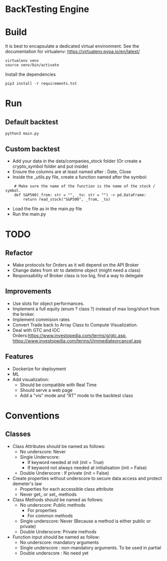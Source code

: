 # BackTesting Engine

# Build

It is best to encapsulate a dedicated virtual environment. See the documentation for virtualenv: https://virtualenv.pypa.io/en/latest/
```shell
virtualenv venv
source venv/bin/activate
```

Install the dependencies
```shell
pip3 install -r requirements.txt
```

# Run

## Default backtest
```shell
python3 main.py
```

## Custom backtest
- Add your data in the data/companies_stock folder (Or create a crypto_symbol folder and put inside)
- Ensure the columns are at least named after : Date, Close
- Inside the _utils.py file, create a function named after the symbol:
```
    # Make sure the name of the function is the name of the stock / symbol.
    def S&P500(_from: str = "", _to: str = "") -> pd.DataFrame:
        return read_stock("S&P500", _from, _to)
```
- Load the file as in the main.py file
- Run the main.py

# TODO

## Refactor
- Make protocols for Orders as it will depend on the API Broker
- Change dates from str to datetime object (might need a class)
- Responsability of Broker class is too big, find a way to delegate

## Improvements
- Use slots for object performances.
- Implement a full equity (enum ? class ?) instead of max long/short from the broker.
- Implement commision rates
- Convert Trade back to Array Class to Compute Visualization.
- Deal with GTC and IOC Orders:https://www.investopedia.com/terms/g/gtc.asp, https://www.investopedia.com/terms/i/immediateorcancel.asp

## Features
- Dockerize for deployment
- ML
- Add visualization:
    - Should be compatible with Real Time
    - Should serve a web page
    - Add a "vis" mode and "RT" mode to the backtest class




# Conventions

## Classes

- Class Attributes should be named as follows:
    - No underscore: Never
    - Single Underscore:
        - If keyword needed at init (init = True)
        - If keyword not always needed at initialisation (init = False)
    - Double Underscore : If private (init = False)
- Create properties without underscore to secure data access and protect demeter's law
    - Properties for each accessible class attribute
    - Never get_ or set_ methods
- Class Methods should be named as follows:
    - No underscore: Public methods
        - For properties
        - For common methods
    - Single underscore: Never (Because a method is either public or private)
    - Double Underscore: Private methods
- Function input should be named as follow:
    - No underscore: mandatory arguments
    - Single underscore : non-mandatory arguments. To be used in partial
    - Double underscore : No need yet